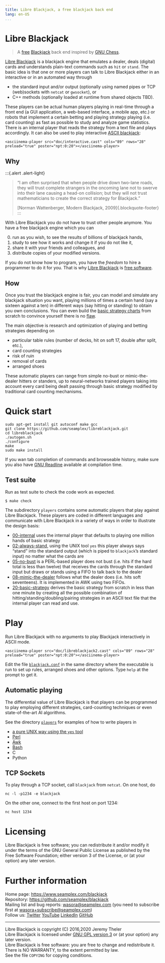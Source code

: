 ```yaml
---
title: Libre Blackjack, a free blackjack back end
lang: en-US
...
```



# Libre Blackjack

> A [free](https://www.gnu.org/philosophy/free-sw.html) [Blackjack](https://en.wikipedia.org/wiki/Blackjack) back end inspired by [GNU Chess](https://www.gnu.org/software/chess/).

[Libre Blackjack](https://www.seamplex.com/blackjack) is a blackjack engine that emulates a dealer, deals (digital) cards and understands plain-text commands such as `hit` or `stand`. The basic idea is that one or more players can talk to Libre Blackjack either in an interactive or in an automated way through
 
 * the standard input and/or output (optionally using named pipes or TCP (web)sockets with `netcat` or `gwsocket`), or
 * C++ methods (optionally loaded at runtime from shared objects TBD).
  
These players can be actual human players playing in real-time through a front end (a GUI application, a web-based interface, a mobile app, etc.) or robots that implement a certain betting and playing strategy playing (i.e. card counting) as fast as possible to study and analyze game statistics. There is an internal player that reads the strategy from a text file and plays accordingly. It can also be used to play interactive [ASCII blackjack](#play):

```{=html}
<asciinema-player src="doc/interactive.cast" cols="89" rows="28" preload="true" poster="npt:0:20"></asciinema-player>
```



## Why

:::{.alert .alert-light}
> “I am often surprised that when people drive down two-lane roads, they will trust complete strangers in the oncoming lane not to swerve into their lane causing a head-on collision; but they will not trust mathematicians to create the correct strategy for Blackjack.”
>
> [Norman Wattenberger, Modern Blackjack, 2009]{.blockquote-footer}
:::

With Libre Blackjack you do not have to trust other people anymore. You have a free blackjack engine which you can

 0. run as you wish, to see the results of billions of blackjack hands,
 1. study to see how it works and change it if you do not like it,
 2. share it with your friends and colleagues, and
 3. distribute copies of your modified versions.

If you do not know how to program, you have the _freedom_ to hire a programmer to do it for you. That is why [Libre Blackjack](https://www.seamplex.com/blackjack) is [free software](https://www.gnu.org/philosophy/free-sw.html).


## How 

Once you trust the blackjack engine is fair, you can model and simulate any blackjack situation you want, playing millions of times a certain hand (say a sixteen against a ten) in different ways (say hitting or standing) to obtain you own conclusions. You can even build  the [basic strategy charts](https://wizardofodds.com/games/blackjack/strategy/4-decks/) from scratch to convince yourself there is no [flaw](https://wizardofodds.com/ask-the-wizard/blackjack/).

The main objective is research and optimization of playing and betting strategies depending on

 * particular table rules (number of decks, hit on soft 17, double after split, etc.), 
 * card counting strategies 
 * risk of ruin
 * removal of cards
 * arranged shoes
 
These automatic players can range from simple no-bust or mimic-the-dealer hitters or standers, up to neural-networks trained players taking into account every card being dealt passing through basic strategy modified by traditional card counting mechanisms.

# Quick start


```
sudo apt-get install git autoconf make gcc
git clone https://github.com/seamplex/libreblackjack.git
cd libreblackjack
./autogen.sh
./configure
make
sudo make install
```

If you wan tab completion of commands and browseable history, make sure you also have [GNU Readline](http://tiswww.case.edu/php/chet/readline/rltop.html) available at compilation time.


## Test suite

Run as test suite to check the code work as expected.

```
$ make check
```

The subdirectory `players` contains some automatic players that play against Libre Blackjack. These players are coded in different languages and communicate with Libre Blackjack in a variety of ways in order to illustrate the design basis:

 * [00-internal](players/00-internal) uses the internal player that defaults to playing one million hands of basic strategy
 * [02-always-stand](players/02-always-stand), using the UNIX tool `yes` this player always says “stand” into the standard output (which is piped to `blackjack`’s standard input) no matter what the cards are
 * [05-no-bust](players/05-no-bust) is a PERL-based player does not bust (i.e. hits if the hard total is less than twelve) that receives the cards through the standard input but draws or stands using a FIFO to talk back to the dealer
 * [08-mimic-the-dealer](players/08-mimic-the-dealer) follows what the dealer does (i.e. hits soft seventeens). It is implemented in AWK using two FIFOs.
 * [20-basic-strategy](players/20-basic-strategy) derives the basic strategy from scratch in less than one minute by creating all the possible combination of hitting/standing/doubling/pairing strategies in an ASCII text file that the internal player can read and use.


# Play

Run Libre Blackjack with no arguments to play Blackjack interactively in ASCII mode.

```{=html}
<asciinema-player src="doc/libreblackjack2.cast" cols="89" rows="28" preload="true" poster="npt:0:20"></asciinema-player>
```

Edit the file [`blackjack.conf`](https://github.com/seamplex/libreblackjack/blob/master/blackjack.conf) in the same directory where the executable is run to set up rules, arranged shoes and other options. Type `help` at the prompt to get it.

## Automatic playing

The differential value of Libre Blackjack is that players can be programmed to play employing different strategies, card-counting techniques or even state-of-the-art AI algorithms.

See the directory [`players`](players) for examples of how to write players in

 * [a pure UNIX way using the `yes` tool](players/02-always-stand)
 * [Perl](players/05-no-bust)
 * [Awk](players/08-mimic-the-dealer)
 * [Bash](players/20-basic-strategy)
 * C
 * Python
 
## TCP Sockets

To play through a TCP socket, call `blackjack` from `netcat`. On one host, do

```
nc -l -p1234 -e blackjack
```

On the other one, connect to the first host on port 1234:

```
nc host 1234
```

# Licensing

Libre Blackjack is free software; you can redistribute it and/or modify it under the terms of the GNU General Public License as published by the Free Software Foundation; either version 3 of the License, or (at your option) any later version.

# Further information

Home page: <https://www.seamplex.com/blackjack>  
Repository: <https://github.com/seamplex/blackjack>  
Mailing list and bug reports: <wasora@seamplex.com>  (you need to subscribe first at <wasora+subscribe@seamplex.com>)  
Follow us: [Twitter](https://twitter.com/seamplex/) [YouTube](https://www.youtube.com/channel/UCC6SzVLxO8h6j5rLlfCQPhA) [LinkedIn](https://www.linkedin.com/company/seamplex/) [GitHub](https://github.com/seamplex/)

----------------------------------------------------

Libre Blackjack is copyright (C) 2016,2020 Jeremy Theler  
Libre Blackjack is licensed under [GNU GPL version 3](http://www.gnu.org/copyleft/gpl.html) or (at your option) any later version.  
Libre Blackjack is free software: you are free to change and redistribute it.  
There is NO WARRANTY, to the extent permitted by law.  
See the file `COPYING` for copying conditions.  
